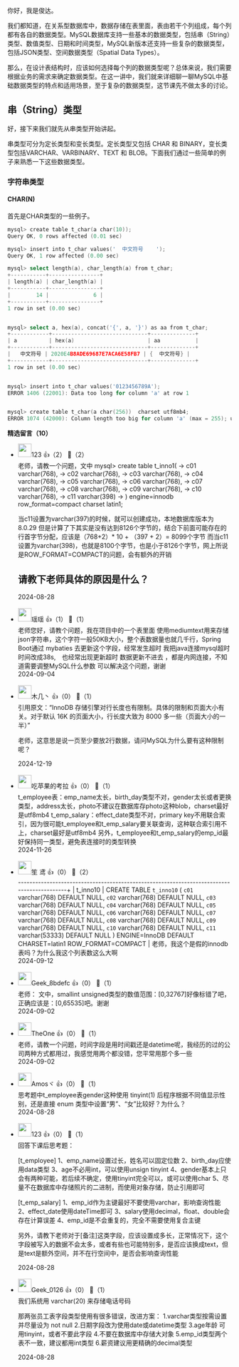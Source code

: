 你好，我是俊达。

我们都知道，在关系型数据库中，数据存储在表里面，表由若干个列组成，每个列都有各自的数据类型。MySQL数据库支持一些基本的数据类型，包括串（String）类型、数值类型、日期和时间类型，MySQL新版本还支持一些复杂的数据类型，包括JSON类型、空间数据类型（Spatial Data Types）。

那么，在设计表结构时，应该如何选择每个列的数据类型呢？总体来说，我们需要根据业务的需求来确定数据类型。在这一讲中，我们就来详细聊一聊MySQL中基础数据类型的特点和适用场景，至于复杂的数据类型，这节课先不做太多的讨论。

## 串（String）类型

好，接下来我们就先从串类型开始讲起。

串类型可分为定长类型和变长类型。定长类型又包括 CHAR 和 BINARY，变长类型包括VARCHAR、VARBINARY、TEXT 和 BLOB。下面我们通过一些简单的例子来熟悉一下这些数据类型。

### 字符串类型

#### CHAR(N)

首先是CHAR类型的一些例子。

```go
mysql> create table t_char(a char(10));
Query OK, 0 rows affected (0.01 sec)

mysql> insert into t_char values('  中文符号    ');
Query OK, 1 row affected (0.00 sec)

mysql> select length(a), char_length(a) from t_char;
+-----------+----------------+
| length(a) | char_length(a) |
+-----------+----------------+
|        14 |              6 |
+-----------+----------------+
1 row in set (0.00 sec)


mysql> select a, hex(a), concat('{', a, '}') as aa from t_char;
+------------+------------------------------+--------------+
| a          | hex(a)                       | aa           |
+------------+------------------------------+--------------+
|   中文符号 | 2020E4B8ADE69687E7ACA6E58FB7 | {  中文符号} |
+------------+------------------------------+--------------+
1 row in set (0.00 sec)


mysql> insert into t_char values('0123456789A');
ERROR 1406 (22001): Data too long for column 'a' at row 1


mysql> create table t_char(a char(256))  charset utf8mb4;
ERROR 1074 (42000): Column length too big for column 'a' (max = 255); use BLOB or TEXT instead
```
<div><strong>精选留言（10）</strong></div><ul>
<li><img src="https://static001.geekbang.org/account/avatar/00/28/a1/d8/42252c48.jpg" width="30px"><span>123</span> 👍（2） 💬（2）<div>老师，请教一个问题，文中
mysql&gt; create table t_inno1( -&gt; c01 varchar(768), -&gt; c02 varchar(768), -&gt; c03 varchar(768), -&gt; c04 varchar(768), -&gt; c05 varchar(768), -&gt; c06 varchar(768), -&gt; c07 varchar(768), -&gt; c08 varchar(768), -&gt; c09 varchar(768), -&gt; c10 varchar(768), -&gt; c11 varchar(398) -&gt; ) engine=innodb row_format=compact charset latin1;

当c11设置为varchar(397)的时候，就可以创建成功，本地数据库版本为8.0.29
但是计算了下其实是没有达到8126个字节的，结合下前面可能存在的行首字节分配，应该是（768+2）* 10 + （397 + 2）= 8099个字节
而当c11设置为varchar(398)，也就是8100个字节，也是小于8126个字节，网上所说是ROW_FORMAT=COMPACT的问题，会有额外的开销

请教下老师具体的原因是什么？</div>2024-08-28</li><br/><li><img src="https://static001.geekbang.org/account/avatar/00/23/c4/58/952caade.jpg" width="30px"><span>瑶瑶</span> 👍（1） 💬（1）<div>老师您好，请教个问题，我在项目中的一个表里面 使用mediumtext用来存储json字符串，这个字符一般50KB大小，整个表数据量也就几千行，Spring Boot通过 mybaties 去更新这个字段，经常发生超时 我把java连接mysql超时时间改成38s,　也经常出现更新超时 数据更新不进去
，都是内网连接，不知道需要调整MySQL什么参数 可以解决这个问题，谢谢</div>2024-09-04</li><br/><li><img src="https://static001.geekbang.org/account/avatar/00/24/ee/46/7d65ae37.jpg" width="30px"><span>木几丶</span> 👍（0） 💬（1）<div>引用原文：“InnoDB 存储引擎对行长度也有限制。具体的限制和页面大小有关。对于默认 16K 的页面大小，行长度大致为 8000 多一些（页面大小的一半）”
--------------------------------------------------
老师，这意思是说一页至少要放2行数据，请问MySQL为什么要有这种限制呢？</div>2024-12-19</li><br/><li><img src="https://static001.geekbang.org/account/avatar/00/13/e7/8b/7baca523.jpg" width="30px"><span>吃苹果的考拉</span> 👍（0） 💬（1）<div>t_employee表：emp_name太长，birth_day类型不对，gender太长或者更换类型，address太长，photo不建议在数据库存photo这种blob，charset最好是utf8mb4
t_emp_salary：effect_date类型不对，primary key不用联合索引，因为很可能t_employee和t_emp_salary要关联查询，这种联合索引用不上，charset最好是utf8mb4
另外，t_employee和t_emp_salary的emp_id最好保持同一类型，避免表连接时的类型转换</div>2024-11-26</li><br/><li><img src="https://static001.geekbang.org/account/avatar/00/3c/4a/fe/7b6bd101.jpg" width="30px"><span>笙 鸢</span> 👍（0） 💬（2）<div>-------------------------------------------------------------------------------------------+
| t_inno10 | CREATE TABLE `t_inno10` (
  `c01` varchar(768) DEFAULT NULL,
  `c02` varchar(768) DEFAULT NULL,
  `c03` varchar(768) DEFAULT NULL,
  `c04` varchar(768) DEFAULT NULL,
  `c05` varchar(768) DEFAULT NULL,
  `c06` varchar(768) DEFAULT NULL,
  `c07` varchar(768) DEFAULT NULL,
  `c08` varchar(768) DEFAULT NULL,
  `c09` varchar(768) DEFAULT NULL,
  `c10` varchar(768) DEFAULT NULL,
  `c11` varchar(53333) DEFAULT NULL
) ENGINE=InnoDB DEFAULT CHARSET=latin1 ROW_FORMAT=COMPACT |
老师，我这个是假的innodb表吗？为什么我这个列表数这么大啊</div>2024-09-12</li><br/><li><img src="" width="30px"><span>Geek_8bdefc</span> 👍（0） 💬（1）<div>老师：
文中，smallint unsigned类型的数值范围：[0,32767]好像标错了吧，正确应该是：[0,65535]吧。谢谢</div>2024-09-02</li><br/><li><img src="https://static001.geekbang.org/account/avatar/00/18/24/36/0829cbdc.jpg" width="30px"><span>TheOne</span> 👍（0） 💬（1）<div>老师，请教一个问题，时间字段是用时间戳还是datetime呢，我经历的过的公司两种方式都用过，我感觉用两个都没错，您平常用那个多一些</div>2024-09-02</li><br/><li><img src="https://static001.geekbang.org/account/avatar/00/17/e9/26/472e16e4.jpg" width="30px"><span>Amosヾ</span> 👍（0） 💬（1）<div>思考题中t_employee表gender这种使用 tinyint(1) 后程序根据不同值显示性别，还是直接 enum 类型中设置“男”、“女”比较好？为什么？</div>2024-08-28</li><br/><li><img src="https://static001.geekbang.org/account/avatar/00/28/a1/d8/42252c48.jpg" width="30px"><span>123</span> 👍（0） 💬（1）<div>回答下课后思考题：

[t_employee]
1、emp_name设置过长，姓名可以固定位数
2、birth_day应使用data类型
3、age不必用int，可以使用unsign tinyint
4、gender基本上只会有两种可能，若后续不确定，使用tinyint完全可以，或可以使用char
5、尽量不在数据库中存储照片的二进制，而使用对象存储，防止引用即可

[t_emp_salary]
1、emp_id作为主键最好不要使用varchar，影响查询性能
2、effect_date使用dateTime即可
3、salary使用decimal，float、double会存在计算误差
4、emp_id是不会重复的，完全不需要使用复合主键

另外，请教下老师对于[备注]这类字段，应该设置成多长，正常情况下，这个字段被写入的数据不会太多，或者有些也可能特别多，是否应该换成text，但是text是额外空间，并不在行空间中，是否会影响查询性能</div>2024-08-28</li><br/><li><img src="https://static001.geekbang.org/account/avatar/00/3c/4e/44/49b29792.jpg" width="30px"><span>Geek_0126</span> 👍（0） 💬（1）<div>我们系统用 varchar(20) 来存储电话号码

那两张员工表字段类型使用有很多错误，改进方案：
1.varchar类型按需设置 并尽量设为 not null
2.日期字段改为使用date或datetime类型
3.age年龄 可用tinyint，或者不要此字段 
4.不要在数据库中存储大对象
5.emp_id类型两个表不一致，建议都用int类型
6.薪资建议用更精确的decimal类型</div>2024-08-28</li><br/>
</ul>